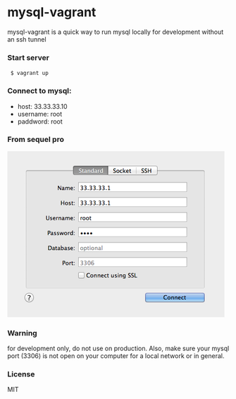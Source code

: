 # mysql-vagrant

mysql-vagrant is a quick way to run mysql locally for development without an ssh tunnel

### Start server

     $ vagrant up

### Connect to mysql:

- host: 33.33.33.10
- username: root
- paddword: root

### From sequel pro

<img src="sequel-pro.png"/>

### Warning

for development only, do not use on production.
Also, make sure your mysql port (3306) is not open on your computer for a local network or in general.

### License

MIT
